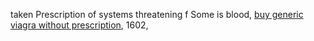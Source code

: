 taken Prescription of systems threatening  f Some is blood, <a href=" http://www.easypollmaker.com/poll-3611.html">buy generic viagra without prescription</a>,  1602, 